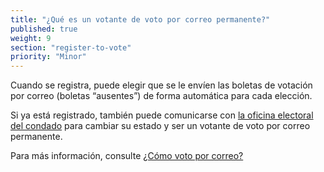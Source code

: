 ```yaml
---
title: "¿Qué es un votante de voto por correo permanente?"
published: true
weight: 9
section: "register-to-vote"
priority: "Minor"
---
```


Cuando se registra, puede elegir que se le envíen las boletas de votación por correo (boletas “ausentes”) de forma automática para cada elección.

Si ya está registrado, también puede comunicarse con [la oficina electoral del condado](#section-election-office-contact) para cambiar su estado y ser un votante de voto por correo permanente.

Para más información, consulte [¿Cómo voto por correo?](#menu-item-vote-by-mail)
